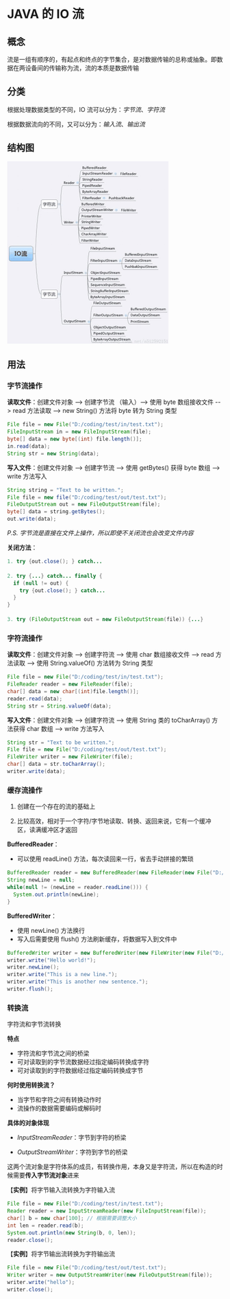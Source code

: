 # JAVA 的 IO 流

## 概念

流是一组有顺序的，有起点和终点的字节集合，是对数据传输的总称或抽象。即数据在两设备间的传输称为流，流的本质是数据传输

## 分类

根据处理数据类型的不同，IO 流可以分为：*字节流*、*字符流*

根据数据流向的不同，又可以分为：*输入流*、*输出流*

## 结构图

<img src="../pics/1575887480041.jpg" alt="IOstream" style="zoom:50%;"/>

## 用法

### 字节流操作

**读取文件**：创建文件对象 --> 创建字节流 （输入）--> 使用 byte 数组接收文件 --> read 方法读取 --> new String() 方法将 byte 转为 String 类型

```java
File file = new File("D:/coding/test/in/test.txt");
FileInputStream in = new FileInputStream(file);
byte[] data = new byte[(int) file.length()];
in.read(data);
String str = new String(data);
```

**写入文件**：创建文件对象 --> 创建字节流 --> 使用 getBytes() 获得 byte 数组 --> write 方法写入

```java
String string = "Text to be written.";
File file = new file("D:/coding/test/out/test.txt");
FileOutputStream out = new FileOutputStream(file);
byte[] data = string.getBytes();
out.write(data);
```

*P.S. 字节流是直接在文件上操作，所以即使不关闭流也会改变文件内容*

**关闭方法**：

```java
1. try {out.close(); } catch...
  
2. try {...} catch... finally {
  if (null != out) {
    try {out.close(); } catch...
  }
}

3. try (FileOutputStream out = new FileOutputStream(file)) {...}
```

### **字符流操作**

**读取文件**：创建文件对象 --> 创建字符流 --> 使用 char 数组接收文件 --> read 方法读取 --> 使用 String.valueOf() 方法转为 String 类型

```java
File file = new File("D:/coding/test/in/test.txt");
FileReader reader = new FileReader(file);
char[] data = new char[(int)file.length()];
reader.read(data);
String str = String.valueOf(data);
```

**写入文件**：创建文件对象 --> 创建字符流 --> 使用 String 类的 toCharArray() 方法获得 char 数组 --> write 方法写入

```java
String str = "Text to be written.";
File file = new File("D:/coding/test/out/test.txt");
FileWriter writer = new FileWriter(file);
char[] data = str.toCharArray();
writer.write(data);
```

### 缓存流操作

1. 创建在一个存在的流的基础上

2. 比较高效，相对于一个字符/字节地读取、转换、返回来说，它有一个缓冲区，读满缓冲区才返回

**BufferedReader**：

- 可以使用 readLine() 方法，每次读回来一行，省去手动拼接的繁琐

```java
BufferedReader reader = new BufferedReader(new FileReader(new File("D:/coding/test/in/test.txt")));
String newLine = null;
while(null != (newLine = reader.readLine())) {
  System.out.println(newLine);
}
```

**BufferedWriter**：

- 使用 newLine() 方法换行
- 写入后需要使用 flush() 方法刷新缓存，将数据写入到文件中

```java
BufferedWriter writer = new BufferedWriter(new FileWriter(new File("D:/coding/test/out/test.txt")));
writer.write("Hello world!");
writer.newLine();
writer.write("This is a new line.");
writer.write("This is another new sentence.");
writer.flush();
```

### 转换流

字符流和字节流转换

**特点**

- 字符流和字节流之间的桥梁
- 可对读取到的字节流数据经过指定编码转换成字符
- 可对读取到的字符数据经过指定编码转换成字节

**何时使用转换流？**

- 当字节和字符之间有转换动作时
- 流操作的数据需要编码或解码时

**具体的对象体现**

- *InputStreamReader*：字节到字符的桥梁

- *OutputStreamWriter*：字符到字节的桥梁

这两个流对象是字符体系的成员，有转换作用，本身又是字符流，所以在构造的时候需要**传入字节流对象**进来

【**实例**】将字节输入流转换为字符输入流

```java
File file = new File("D:/coding/test/in/test.txt");
Reader reader = new InputStreamReader(new FileInputStream(file));
char[] b = new char[100]; // 根据需要调整大小
int len = reader.read(b);
System.out.println(new String(b, 0, len));
reader.close();
```

【**实例**】将字节输出流转换为字符输出流

```java
File file = new File("D:/coding/test/out/test.txt");
Writer writer = new OutputStreamWriter(new FileOutputStream(file));
writer.write("hello");
writer.close();
```

